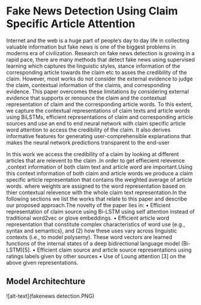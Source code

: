 # Fake News Detection Using Claim Specific Article Attention
Internet and the web is a huge part of people’s day to day life in collecting valuable information but fake news is one of the biggest problems in moderns era of civilization. Research on fake news detection is growing in a rapid pace, there are many methods that detect fake news using supervised learning which captures the linguistic styles, stance  information of the corresponding article towards the claim etc to asses the credibility of the claim. However, most works do not consider the external evidence to judge the claim, contextual information of the claims, and corresponding evidence. This paper overcomes these limitations by considering external evidence that supports or renounce the claim and the contextual representation of claim and the corresponding article words. To this extent, we capture the contextual representations of claim texts and article words using BiLSTMs, efficient representations of claim and corresponding article sources and use an end to end neural network with claim specific article word attention to access the credibility of the claim. It also derives informative features for generating user-comprehensible explanations that makes the neural network predictions transparent to the end-user

In this work we access the credibility of a claim by looking at different articles that are relevent to the claim .In order
to get effiecient relevence ,context information of both claim text and article word are important.Using this context information of both claim and article words we produce a claim specific article representation that contains the weighted average of article words. where weights are assigned to the word representation based on thier contextual relevence with the whole claim text representation.In the following sections we list the works that relate to this paper and describe our proposed approach.The novelty of the paper lies in:
• Efficient representation of claim source using Bi-LSTM using self attention instead of traditional word2vec or glove embeddings.
• Efficient article word representation that constitute complex characteristics of word use (e.g., syntax and semantics), and (2) how these uses vary across linguistic contexts (i.e., to model polysemy). These word vectors are learned functions of the internal states of a deep bidirectional language model (Bi-LSTM)[5].
• Efficient claim source and article source representations using ratings labels given by other sources
• Use of Loung attention [3] on the above given representations.
## Model Architechture
![alt-text](fakenews detection.PNG)

